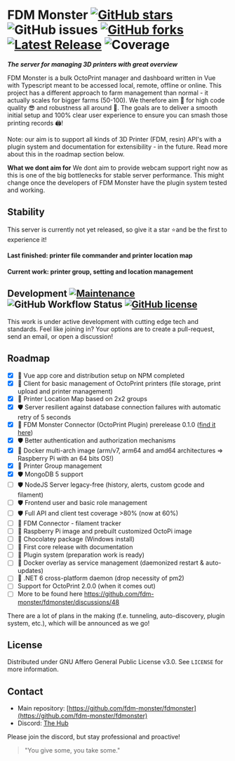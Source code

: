 # FDM Monster [![GitHub stars](https://img.shields.io/github/stars/fdm-monster/fdmonster)](https://github.com/fdm-monster/fdmonster/stargazers) ![GitHub issues](https://img.shields.io/github/issues/fdm-monster/fdmonster?color=green) [![GitHub forks](https://img.shields.io/github/forks/fdm-monster/fdmonster)](https://github.com/fdm-monster/fdmonster/network) [![Latest Release](https://img.shields.io/github/release/fdm-monster/fdmonster)](https://img.shields.io/github/v/tag/fdm-monster/fdmonster?sort=date) ![Coverage](https://img.shields.io/codecov/c/github/fdm-monster/fdmonster?color=green)

**_The server for managing 3D printers with great overview_**

FDM Monster is a bulk OctoPrint manager and dashboard written in Vue with Typescript meant to be accessed local, remote, offline or online. This project has a different approach to farm management than normal - it actually scales for bigger farms (50-100). We therefore aim 🚀 for high code quality 😎 and robustness all around 💪. The goals are to deliver a smooth initial setup and 100% clear user experience to ensure you can smash those printing records 🖨️!

Note: our aim is to support all kinds of 3D Printer (FDM, resin) API's with a plugin system and documentation for extensibility - in the future. Read more about this in the roadmap section below.

**What we dont aim for**
We dont aim to provide webcam support right now as this is one of the big bottlenecks for stable server performance. This might change once the developers of FDM Monster have the plugin system tested and working.

<!--  ![Docker Pulls](https://img.shields.io/docker/pulls/fdm-monster/fdmonster) -->
<!-- ![GitHub release (latest by date)](https://img.shields.io/github/downloads/fdm-monster/fdmonster/latest/total) -->

## Stability

This server is currently not yet released, so give it a star ⭐and be the first to experience it! 

#### Last finished: printer file commander and printer location map
#### Current work: printer group, setting and location management

## Development [![Maintenance](https://img.shields.io/badge/Maintained%3F-yes-green.svg)](https://gitHub.com/fdm-monster/fdmonster/graphs/commit-activity) ![GitHub Workflow Status](https://img.shields.io/github/workflow/status/fdm-monster/fdmonster/Node.js%20CI/development) [![GitHub license](https://img.shields.io/github/license/fdm-monster/fdmonster)](https://github.com/fdm-monster/fdmonster/blob/master/LICENSE.txt)

This work is under active development with cutting edge tech and standards. Feel like joining in? Your options are to create a pull-request, send an email, or open a discussion!

## Roadmap

- [x] :rocket: Vue app core and distribution setup on NPM completed
- [x] :rocket: Client for basic management of OctoPrint printers (file storage, print upload and printer management)
- [x] 🌟 Printer Location Map based on 2x2 groups
- [x] 🛡️ Server resilient against database connection failures with automatic retry of 5 seconds
- [x] 🔌 FDM Monster Connector (OctoPrint Plugin) prerelease 0.1.0 ([find it here](https://gitHub.com/fdm-monster/fdm-connector/releases))
- [x] 🛡️ Better authentication and authorization mechanisms
- [x] :rocket: Docker multi-arch image (arm/v7, arm64 and amd64 architectures => Raspberry Pi with an 64 bits OS!)
- [x] :rocket: Printer Group management
- [x] 🛡️ MongoDB 5 support
- [ ] 🛡️ NodeJS Server legacy-free (history, alerts, custom gcode and filament)
- [ ] 🛡️ Frontend user and basic role management
- [ ] 🛡️ Full API and client test coverage >80% (now at 60%) 
- [ ] 🔌 FDM Connector - filament tracker 
- [ ] 🔌 Raspberry Pi image and prebuilt customized OctoPi image
- [ ] :rocket: Chocolatey package (Windows install)
- [ ] :rocket: First core release with documentation
- [ ] :rocket: Plugin system (preparation work is ready)
- [ ] :rocket: Docker overlay as service management (daemonized restart & auto-updates)
- [ ] :rocket: .NET 6 cross-platform daemon (drop necessity of pm2)
- [ ] Support for OctoPrint 2.0.0 (when it comes out)
- [ ] More to be found here https://github.com/fdm-monster/fdmonster/discussions/48

There are a lot of plans in the making (f.e. tunneling, auto-discovery, plugin system,  etc.), which will be announced as we go!

## License
Distributed under GNU Affero General Public License v3.0. See `LICENSE` for more information.

## Contact
- Main repository: [https://github.com/fdm-monster/fdmonster](https://github.com/fdm-monster/fdmonster)
- Discord: [The Hub](https://discord.gg/pGPjB8Qn)

Please join the discord, but stay professional and proactive!
> "You give some, you take some."
